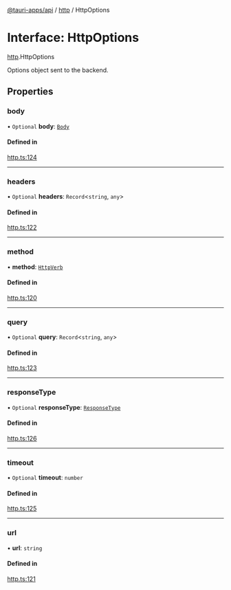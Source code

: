 [@tauri-apps/api](../index.md) / [http](../modules/http.md) / HttpOptions

# Interface: HttpOptions

[http](../modules/http.md).HttpOptions

Options object sent to the backend.

## Properties

### body

• `Optional` **body**: [`Body`](../classes/http.Body.md)

#### Defined in

[http.ts:124](https://github.com/tauri-apps/tauri/blob/ffb9a19/tooling/api/src/http.ts#L124)

___

### headers

• `Optional` **headers**: `Record`<`string`, `any`\>

#### Defined in

[http.ts:122](https://github.com/tauri-apps/tauri/blob/ffb9a19/tooling/api/src/http.ts#L122)

___

### method

• **method**: [`HttpVerb`](../modules/http.md#httpverb)

#### Defined in

[http.ts:120](https://github.com/tauri-apps/tauri/blob/ffb9a19/tooling/api/src/http.ts#L120)

___

### query

• `Optional` **query**: `Record`<`string`, `any`\>

#### Defined in

[http.ts:123](https://github.com/tauri-apps/tauri/blob/ffb9a19/tooling/api/src/http.ts#L123)

___

### responseType

• `Optional` **responseType**: [`ResponseType`](../enums/http.ResponseType.md)

#### Defined in

[http.ts:126](https://github.com/tauri-apps/tauri/blob/ffb9a19/tooling/api/src/http.ts#L126)

___

### timeout

• `Optional` **timeout**: `number`

#### Defined in

[http.ts:125](https://github.com/tauri-apps/tauri/blob/ffb9a19/tooling/api/src/http.ts#L125)

___

### url

• **url**: `string`

#### Defined in

[http.ts:121](https://github.com/tauri-apps/tauri/blob/ffb9a19/tooling/api/src/http.ts#L121)
